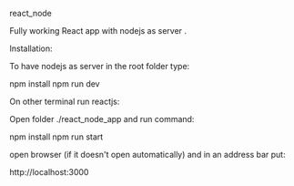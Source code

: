 
react_node

Fully working React app with nodejs as server .

Installation:

To have nodejs as server in the root folder type:

npm install
npm run dev

On other terminal run reactjs:

Open folder ./react_node_app and run command:

npm install
npm run start

open browser (if it doesn't open  automatically) and in an address bar put:

http://localhost:3000

